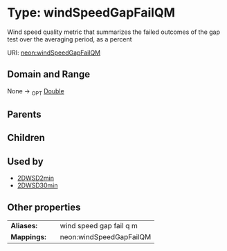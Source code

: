 
# Type: windSpeedGapFailQM


Wind speed quality metric that summarizes the failed outcomes of the gap test over the averaging period, as a percent

URI: [neon:windSpeedGapFailQM](https://data.neonscience.org/windSpeedGapFailQM)


## Domain and Range

None ->  <sub>OPT</sub> [Double](types/Double.md)

## Parents


## Children


## Used by

 * [2DWSD2min](2DWSD2min.md)
 * [2DWSD30min](2DWSD30min.md)

## Other properties

|  |  |  |
| --- | --- | --- |
| **Aliases:** | | wind speed gap fail q m |
| **Mappings:** | | neon:windSpeedGapFailQM |

